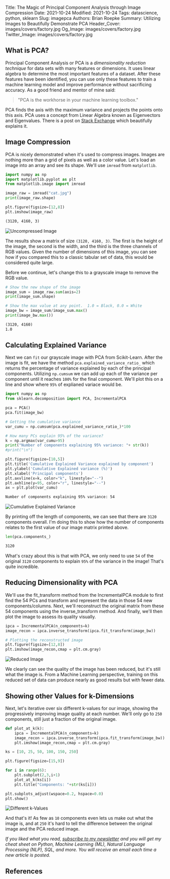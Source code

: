 Title: The Magic of Principal Component Analysis through Image Compression
Date: 2021-10-24
Modified: 2021-10-24
Tags: datascience, python, sklearn
Slug: imagepca
Authors: Brian Roepke
Summary: Utilizing Images to Beautifully Demonstrate PCA
Header_Cover: images/covers/factory.jpg
Og_Image: images/covers/factory.jpg
Twitter_Image: images/covers/factory.jpg

## What is PCA?

Principal Component Analysis or PCA is a *dimensionality reduction technique* for data sets with many features or dimensions.  It uses linear algebra to determine the most important features of a dataset.  After these features have been identified, you can use only these features to train a machine learning model and improve performance without sacrificing accuracy.  As a good friend and mentor of mine said:


>"PCA is the workhorse in your machine learning toolbox."

PCA finds the axis with the maximum variance and projects the points onto this axis.  PCA uses a concept from Linear Algebra known as Eigenvectors and Eigenvalues.  There is a post on [Stack Exchange](https://stats.stackexchange.com/questions/2691/making-sense-of-principal-component-analysis-eigenvectors-eigenvalues/140579) which beautifully explains it.

## Image Compression

PCA is nicely demonstrated when it's used to compress images.  Images are nothing more than a grid of pixels as well as a color value.  Let's load an image into an array and see its shape.  We'll use `imread` from `matplotlib`.

```python
import numpy as np
import matplotlib.pyplot as plt
from matplotlib.image import imread

image_raw = imread("cat.jpg")
print(image_raw.shape)

plt.figure(figsize=[12,8])
plt.imshow(image_raw)
```

```html
(3120, 4160, 3)
```
![Uncompressed Image]({static}../../images/posts/pca_1.png)  

The results show a matrix of size `(3120, 4160, 3)`.  The first is the height of the image, the second is the width, and the third is the three channels of RGB values.  Given the number of dimensions of this image, you can see how if you compared this to a classic tabular set of data, this would be considered quite large.

Before we continue, let's change this to a grayscale image to remove the RGB value.

```python
# Show the new shape of the image
image_sum = image_raw.sum(axis=2)
print(image_sum.shape)

# Show the max value at any point.  1.0 = Black, 0.0 = White
image_bw = image_sum/image_sum.max()
print(image_bw.max())
```

```html
(3120, 4160)
1.0
```

## Calculating Explained Variance

Next we can `fit` our grayscale image with PCA from Scikit-Learn.  After the image is fit, we have the method `pca.explained_variance_ratio_` which returns the percentage of variance explained by each of the principal components.  Utilizing `np.cumsum` we can add up each of the variance per component until it reaches `100%` for the final component.  We'll plot this on a line and show where `95%` of explianed variace would be.

```python
import numpy as np
from sklearn.decomposition import PCA, IncrementalPCA

pca = PCA()
pca.fit(image_bw)

# Getting the cumulative variance
var_cumu = np.cumsum(pca.explained_variance_ratio_)*100

# How many PCs explain 95% of the variance?
k = np.argmax(var_cumu>95)
print("Number of components explaining 95% variance: "+ str(k))
#print("\n")

plt.figure(figsize=[10,5])
plt.title('Cumulative Explained Variance explained by component')
plt.ylabel('Cumulative Explained variance (%)')
plt.xlabel('Principal components')
plt.axvline(x=k, color="k", linestyle="--")
plt.axhline(y=95, color="r", linestyle="--")
ax = plt.plot(var_cumu)
```
```html
Number of components explaining 95% variance: 54
```
![Cumulative Explained Variance]({static}../../images/posts/pca_2.png)  


By printing off the length of components, we can see that there are `3120` components overall.  I'm doing this to show how the number of components relates to the first value of our image matrix printed above. 

```python
len(pca.components_)
```
```html
3120
```

What's crazy about this is that with PCA, we only need to use `54` of the original `3120` components to explain `95%` of the variance in the image! That's quite incredible. 

## Reducing Dimensionality with PCA

We'll use the fit_transform method from the IncrementalPCA module to first find the 54 PCs and transform and represent the data in those 54 new components/columns.  Next, we'll reconstruct the original matrix from these 54 components using the inverse_transform method. And finally, we'll then plot the image to assess its quality visually.

```python
ipca = IncrementalPCA(n_components=k)
image_recon = ipca.inverse_transform(ipca.fit_transform(image_bw))

# Plotting the reconstructed image
plt.figure(figsize=[12,8])
plt.imshow(image_recon,cmap = plt.cm.gray)
```

![Reduced Image]({static}../../images/posts/pca_3.png)

We clearly can see the quality of the image has been reduced, but it's still what the image is.  From a Machine Learning perspective, training on this reduced set of data can produce nearly as good results but with fewer data.

## Showing other Values for k-Dimensions

Next, let's iterative over six different k-values for our image, showing the progressively improving image quality at each number.  We'll only go to `250` components, still just a fraction of the original image.

```python
def plot_at_k(k):
    ipca = IncrementalPCA(n_components=k)
    image_recon = ipca.inverse_transform(ipca.fit_transform(image_bw))
    plt.imshow(image_recon,cmap = plt.cm.gray)

ks = [10, 25, 50, 100, 150, 250]

plt.figure(figsize=[15,9])

for i in range(6):
    plt.subplot(2,3,i+1)
    plot_at_k(ks[i])
    plt.title("Components: "+str(ks[i]))

plt.subplots_adjust(wspace=0.2, hspace=0.0)
plt.show()
```
![Different k-Values]({static}../../images/posts/pca_4.png)

And that's it! As few as `10` components even lets us make out what the image is, and at `250` it's hard to tell the difference between the original image and the PCA reduced image. 

*If you liked what you read, [subscribe to my newsletter](https://campaign.dataknowsall.com/subscribe) and you will get my cheat sheet on Python, Machine Learning (ML), Natural Language Processing (NLP), SQL, and more. You will receive an email each time a new article is posted.*
## References

[^LA]: [Making sense of principal component analysis, eigenvectors & eigenvalues](https://stats.stackexchange.com/questions/2691/making-sense-of-principal-component-analysis-eigenvectors-eigenvalues/140579)
[^PCA]: [Introduction to PCA: Image Compression example](https://www.kaggle.com/mirzarahim/introduction-to-pca-image-compression-example)